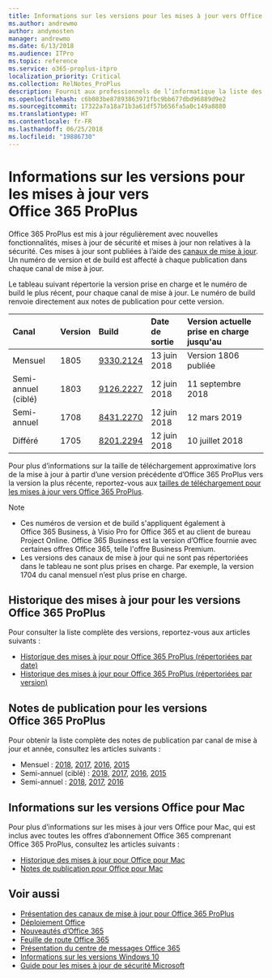 ```yaml
---
title: Informations sur les versions pour les mises à jour vers Office 365 ProPlus
ms.author: andrewmo
author: andymosten
manager: andrewmo
ms.date: 6/13/2018
ms.audience: ITPro
ms.topic: reference
ms.service: o365-proplus-itpro
localization_priority: Critical
ms.collection: RelNotes_ProPlus
description: Fournit aux professionnels de l’informatique la liste des dernières versions d’Office 365 ProPlus pour chaque canal de mise à jour et des liens vers des notes de publication et l’historique des mises à jour
ms.openlocfilehash: c6b083be87893863971fbc9bb677dbd96889d9e2
ms.sourcegitcommit: 17322a7a18a71b3a61df57b656fa5a0c149a8880
ms.translationtype: HT
ms.contentlocale: fr-FR
ms.lasthandoff: 06/25/2018
ms.locfileid: "19886730"
---
```

# <a name="release-information-for-updates-to-office-365-proplus"></a>Informations sur les versions pour les mises à jour vers Office 365 ProPlus

Office 365 ProPlus est mis à jour régulièrement avec nouvelles fonctionnalités, mises à jour de sécurité et mises à jour non relatives à la sécurité. Ces mises à jour sont publiées à l’aide des [canaux de mise à jour](https://docs.microsoft.com/deployoffice/overview-of-update-channels-for-office-365-proplus). Un numéro de version et de build est affecté à chaque publication dans chaque canal de mise à jour. 

Le tableau suivant répertorie la version prise en charge et le numéro de build le plus récent, pour chaque canal de mise à jour. Le numéro de build renvoie directement aux notes de publication pour cette version. 

  
|**Canal**|**Version**|**Build**|**Date de sortie**|**Version actuelle prise en charge jusqu'au**|
|:-----|:-----|:-----|:-----|:-----|
|Mensuel  <br/> |1805  <br/> |[9330.2124](monthly-channel-2018.md#version-1805-june-13)  <br/> | 13 juin 2018  <br/> |Version 1806 publiée <br/>|
|Semi-annuel (ciblé)  <br/> |1803  <br/> |[9126.2227](semi-annual-channel-targeted-2018.md#version-1803-june-12)  <br/> | 12 juin 2018  <br/> |11 septembre 2018 <br/>|
|Semi-annuel <br/> |1708  <br/> | [8431.2270](semi-annual-channel-2018.md#version-1708-june-12) <br/> |12 juin 2018  <br/> |12 mars 2019 <br/>|
|Différé <br/> |1705  <br/> |[8201.2294](semi-annual-channel-2018.md#version-1705-june-12)  <br/> | 12 juin 2018  <br/> |10 juillet 2018 <br/>|

Pour plus d’informations sur la taille de téléchargement approximative lors de la mise à jour à partir d’une version précédente d’Office 365 ProPlus vers la version la plus récente, reportez-vous aux [tailles de téléchargement pour les mises à jour vers Office 365 ProPlus](download-sizes-office365-proplus-updates.md).

> [!NOTE]
> - Ces numéros de version et de build s'appliquent également à Office 365 Business, à Visio Pro for Office 365 et au client de bureau Project Online. Office 365 Business est la version d’Office fournie avec certaines offres Office 365, telle l'offre Business Premium.
> - Les versions des canaux de mise à jour qui ne sont pas répertoriées dans le tableau ne sont plus prises en charge. Par exemple, la version 1704 du canal mensuel n’est plus prise en charge. 


## <a name="update-history-for-office-365-proplus-releases"></a>Historique des mises à jour pour les versions Office 365 ProPlus

Pour consulter la liste complète des versions, reportez-vous aux articles suivants :
 - [Historique des mises à jour pour Office 365 ProPlus (répertoriées par date)](update-history-office365-proplus-by-date.md)
 - [Historique des mises à jour pour Office 365 ProPlus (répertoriées par version)](update-history-office365-proplus-by-version.md)

## <a name="release-notes-for-office-365-proplus-releases"></a>Notes de publication pour les versions Office 365 ProPlus

Pour obtenir la liste complète des notes de publication par canal de mise à jour et année, consultez les articles suivants :
 - Mensuel : [2018](monthly-channel-2018.md), [2017](monthly-channel-2017.md), [2016](monthly-channel-2016.md), [2015](monthly-channel-2015.md)
 - Semi-annuel (ciblé) : [2018](semi-annual-channel-targeted-2018.md), [2017](semi-annual-channel-targeted-2017.md), [2016](semi-annual-channel-targeted-2016.md), [2015](semi-annual-channel-targeted-2015.md)
 - Semi-annuel : [2018](semi-annual-channel-2018.md), [2017](semi-annual-channel-2017.md), [2016](semi-annual-channel-2016.md)

## <a name="office-for-mac-release-information"></a>Informations sur les versions Office pour Mac

Pour plus d’informations sur les mises à jour vers Office pour Mac, qui est inclus avec toutes les offres d’abonnement Office 365 comprenant Office 365 ProPlus, consultez les articles suivants :
 - [Historique des mises à jour pour Office pour Mac](update-history-office-for-mac.md)
 - [Notes de publication pour Office pour Mac](release-notes-office-for-mac.md)


## <a name="related-topics"></a>Voir aussi

- [Présentation des canaux de mise à jour pour Office 365 ProPlus](https://docs.microsoft.com/deployoffice/overview-of-update-channels-for-office-365-proplus)
- [Déploiement Office](https://docs.microsoft.com/deployoffice/)
- [Nouveautés d’Office 365](https://support.office.com/article/95c8d81d-08ba-42c1-914f-bca4603e1426)
- [Feuille de route Office 365](https://products.office.com/business/office-365-roadmap)
- [Présentation du centre de messages Office 365](https://support.office.com/article/38fb3333-bfcc-4340-a37b-deda509c2093)
- [Informations sur les versions Windows 10](https://www.microsoft.com/itpro/windows-10/release-information)
- [Guide pour les mises à jour de sécurité Microsoft](https://portal.msrc.microsoft.com/)